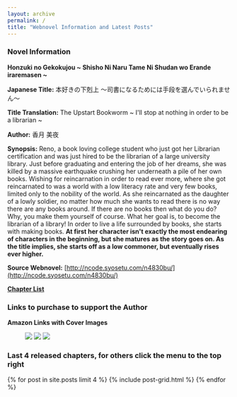 ```yaml
---
layout: archive
permalink: /
title: "Webnovel Information and Latest Posts"
---
```


### **Novel Information**
**Honzuki no Gekokujou ~ Shisho Ni Naru Tame Ni Shudan wo Erande iraremasen ~**

**Japanese Title:** 本好きの下剋上 ～司書になるためには手段を選んでいられません～

**Title Translation:** The Upstart Bookworm ~ I'll stop at nothing in order to be a librarian ~

**Author:** 香月 美夜

**Synopsis:** Reno, a book loving college student who just got her Librarian certification and was just hired to be the librarian of a large university library. Just before graduating and entering the job of her dreams, she was killed by a massive earthquake crushing her underneath a pile of her own books. Wishing for reincarnation in order to read ever more, where she got reincarnated to was a world with a low literacy rate and very few books, limited only to the nobility of the world. As she reincarnated as the daughter of a lowly soldier, no matter how much she wants to read there is no way there are any books around. If there are no books then what do you do? Why, you make them yourself of course. What her goal is, to become the librarian of a library! In order to live a life surrounded by books, she starts with making books. **At first her character isn't exactly the most endearing of characters in the beginning, but she matures as the story goes on. As the title implies, she starts off as a low commoner, but eventually rises ever higher.**

**Source Webnovel:** [http://ncode.syosetu.com/n4830bu/](http://ncode.syosetu.com/n4830bu/)

**[Chapter List](http://jdgbolt.github.io/honzuki/chapter/)**

### **Links to purchase to support the Author**

**Amazon Links with Cover Images**

<figure class="third">
   <a href="http://www.amazon.co.jp/dp/4864723427/"><img src="http://ecx.images-amazon.com/images/I/911iiiiK74L._SL1500_.jpg"></a>
   <a href="http://www.amazon.co.jp/dp/4864723478/"><img src="http://ecx.images-amazon.com/images/I/91k%2Bgc4H6-L._SL1500_.jpg"></a>
   <a href="http://www.amazon.co.jp/dp/4864723974/"><img src="http://ecx.images-amazon.com/images/I/917qtPd5kfL.jpg"></a>
</figure>

### **Last 4 released chapters, for others click the menu to the top right**

<div class="tiles">
{% for post in site.posts limit 4 %}
	{% include post-grid.html %}
{% endfor %}
</div><!-- /.tiles -->
